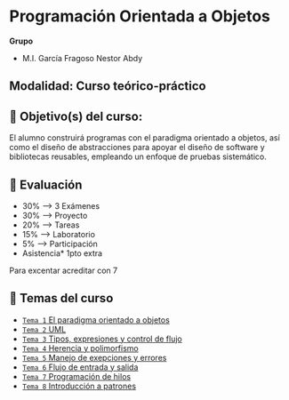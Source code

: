# Programación Orientada a Objetos
**Grupo**
- M.I. García Fragoso Nestor Abdy

## Modalidad: Curso teórico-práctico
## :dart: Objetivo(s) del curso:
El alumno construirá programas con el paradigma orientado a objetos, así como el diseño de abstracciones
para apoyar el diseño de software y bibliotecas reusables, empleando un enfoque de pruebas sistemático.

## :pencil: Evaluación

- 30%  --> 3 Exámenes
- 30%  --> Proyecto
- 20%  --> Tareas
- 15%  --> Laboratorio
- 5%   --> Participación
- Asistencia*  1pto extra

Para excentar acreditar con 7

## :bookmark_tabs: Temas del curso
- [`Tema 1` El paradigma orientado a objetos ](./Tema%201/README.md)
- [`Tema 2` UML ](./Tema%202/README.md)
- [`Tema 3` Tipos, expresiones y control de flujo](./Tema%203/README.md)
- [`Tema 4` Herencia y polimorfismo](./Tema%204/README.md)
- [`Tema 5` Manejo de exepciones y errores](./Tema%205/README.md)
- [`Tema 6` Flujo de entrada y salida](./Tema%206/README.md)
- [`Tema 7` Programación de hilos](./Tema%207/README.md)
- [`Tema 8` Introducción a patrones](./Tema%208/README.md)
